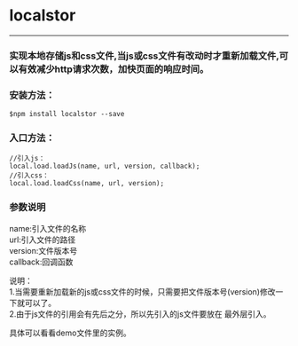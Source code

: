 # localstor
---
### 实现本地存储js和css文件,当js或css文件有改动时才重新加载文件,可以有效减少http请求次数，加快页面的响应时间。

### 安装方法：
	$npm install localstor --save

### 入口方法：
	//引入js：     
	local.load.loadJs(name, url, version, callback);  
	//引入css：  
	local.load.loadCss(name, url, version); 
 
### 参数说明  
name:引入文件的名称  
url:引入文件的路径  
version:文件版本号  
callback:回调函数  

说明：  
1.当需要重新加载新的js或css文件的时候，只需要把文件版本号(version)修改一下就可以了。     
2.由于js文件的引用会有先后之分，所以先引入的js文件要放在
最外层引入。  

具体可以看看demo文件里的实例。
